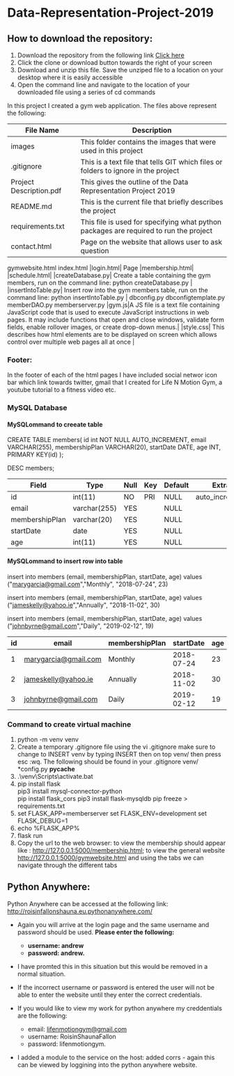 # Data-Representation-Project-2019

## How to download the repository:
1. Download the repository from the following link <a href=https://github.com/Roisin-Fallon/Data-Representation-Project-2019>Click here</a>  
2. Click the clone or download button towards the right of your screen
3. Download and unzip this file. Save the unziped file to a location on your desktop where it is easily accessible
4. Open the command line and navigate to the location of your downloaded file using a series of cd commands 


In this project I created a gym web application. The files above represent the following:

|File Name | Description                            |
|----------|----------------------------------------|
|images | This folder contains the images that were used in this project |
|.gitignore | This is a text file that tells GIT which files or folders to ignore in the project |
|Project Description.pdf | This gives the outline of the Data Representation Project 2019 |
|README.md | This is the current file that briefly describes the project |
|requirements.txt | This file is used for specifying what python packages are required to run the project |
|contact.html| Page on the website that allows user to ask question |
gymwebsite.html
index.html
|login.html| Page 
|membership.html|
|schedule.html|
|createDatabase.py| Create a table containing the gym members, run on the command line: python createDatabase.py |
|insertIntoTable.py| Insert row into the gym members table, run on the command line: python insertIntoTable.py |
dbconfig.py
dbconfigtemplate.py
memberDAO.py
memberserver.py
|gym.js|A JS file is a text file containing JavaScript code that is used to execute JavaScript instructions in web pages. It may include functions that open and close windows, validate form fields, enable rollover images, or create drop-down menus.|
|style.css| This describes how html elements are to be displayed on screen which allows control over multiple web pages all at once |


### Footer:
In the footer of each of the html pages I have included social networ icon bar which link towards twitter, gmail that I created for Life N Motion Gym, a youtube tutorial to a fitness video etc. 

### MySQL Database 

#### MySQLommand to creeate table 

 CREATE TABLE members(
       id int NOT NULL AUTO_INCREMENT,
       email VARCHAR(255),
       membershipPlan VARCHAR(20),
       startDate DATE,
       age INT,
       PRIMARY KEY(id)
       );


DESC members;

| Field          | Type         | Null | Key | Default | Extra          |
|----------------|--------------|------|-----|---------|----------------|
| id             | int(11)      | NO   | PRI | NULL    | auto_increment |
| email          | varchar(255) | YES  |     | NULL    |                |
| membershipPlan | varchar(20)  | YES  |     | NULL    |                |
| startDate      | date         | YES  |     | NULL    |                |
| age            | int(11)      | YES  |     | NULL    |                |


#### MySQLommand to insert row into table 

insert into members (email, membershipPlan, startDate, age) values ("marygarcia@gmail.com","Monthly", "2018-07-24", 23)

insert into members (email, membershipPlan, startDate, age) values ("jameskelly@yahoo.ie","Annually", "2018-11-02", 30)

insert into members (email, membershipPlan, startDate, age) values ("johnbyrne@gmail.com","Daily", "2019-02-12", 19)

| id | email                     | membershipPlan | startDate  | age  |
|----|---------------------------|----------------|------------|------|
|  1 | marygarcia@gmail.com      | Monthly        | 2018-07-24 |   23 |
|  2 |  jameskelly@yahoo.ie      | Annually       | 2018-11-02 |   30 |
|  3 |  johnbyrne@gmail.com      | Daily          | 2019-02-12 |   19 |

### Command to create virtual machine 
1. python -m venv venv 
2. Create a temporary .gitignore file using the vi .gitignore make sure to change to INSERT venv by typing INSERT then on top venv/ then press esc :wq. The following should be found in your .gitignore venv/ *config.py __pycache__
3.  .\venv\Scripts\activate.bat
4. pip install flask  
   pip3 install mysql-connector-python     
   pip install flask_cors pip3 install flask-mysqldb
   pip freeze > requirements.txt
5. set FLASK_APP=memberserver
   set FLASK_ENV=development
   set FLASK_DEBUG=1
6. echo %FLASK_APP%
7. flask run
8. Copy the url to the web browser: to view the membership should appear like :  http://127.0.0.1:5000/membership.html; to view the general website  http://127.0.0.1:5000/gymwebsite.html and using the tabs we can navigate through the different tabs

## Python Anywhere:

Python Anywhere can be accessed at the following link: http://roisinfallonshauna.eu.pythonanywhere.com/
 * Again you will arrive at the login page and the same username and password should be used. 
 <b> Please enter the following:
   
      * username: andrew 
      * password: andrew. </b> 
      
  * I have promted this in this situation but this would be removed in a normal situation.  
  * If the incorrect username or password is entered the user will not be able to enter the website until they enter the correct credentials.
 * If you would like to view my work for python anywhere my creddentials are the following:
 
      * email: lifenmotiongym@gmail.com 
      * username: RoisinShaunaFallon 
      * password: lifenmotiongym.
      
 * I added a module to the service on the host: added corrs - again this can be viewed by loggining into the python anywhere website. 
